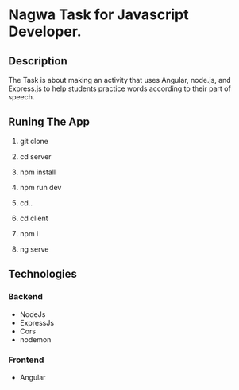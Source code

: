 # Nagwa Task for Javascript Developer. 

## Description

The Task is about making an activity that uses Angular, node.js, and Express.js to help students practice words according to their part of speech.

## Runing The App

1. git clone

2. cd server

3. npm install

4. npm run dev

5. cd..

6. cd client

7. npm i

8. ng serve


## Technologies 

### Backend

- NodeJs
- ExpressJs
- Cors
- nodemon

### Frontend
- Angular

